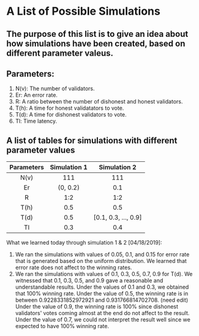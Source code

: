 # A List of Possible Simulations

## The purpose of this list is to give an idea about how simulations have been created, based on different parameter valeus.

## Parameters:
1. N(v): The number of validators.
2. Er:   An error rate.
3. R:    A ratio between the number of dishonest and honest validators.
4. T(h): A time for honest validatators to vote.
5. T(d): A time for dishonest validators to vote.
6. Tl:   Time latency.

## A list of tables for simulations with different parameter values
|Parameters | Simulation 1         | Simulation 2         |
|:---------:|:--------------------:|:--------------------:|
|N(v)       |      111             |      111             |      111             |
|Er         |    (0, 0.2)          |      0.1             |      0.1             |
|R          |      1:2             |      1:2             |      1:2             |
|T(h)       |      0.5             |      0.5             | [0.5, 0.6, ..., 0.9] |
|T(d)       |      0.5             | [0.1, 0.3, ..., 0.9] | [0.1, 0.3, ..., 0.9] |
|Tl         |      0.3             |      0.4             |

What we learned today through simulation 1 & 2 [04/18/2019]:
1. We ran the simulations with values of 0.05, 0.1, and 0.15 for error rate that is
  generated based on the uniform distribution.
  We learned that error rate does not affect to the winning rates.
2. We ran the simulations with values of 0.1, 0.3, 0.5, 0.7, 0.9 for T(d).
  We witnessed that 0.1, 0.3, 0.5, and 0.9 gave a reasonable and understandable results.
  Under the values of 0.1 and 0.3, we obtained that 100% winning rate.
  Under the value of 0.5, the winning rate is in between 0.9228331852972921 and 0.931766814702708. (need edit)
  Under the value of 0.9, the winning rate is 100% since dishonest validators' votes
  coming almost at the end do not affect to the result.
  Under the value of 0.7, we could not interpret the result well since we expected to have 100% winning rate.
